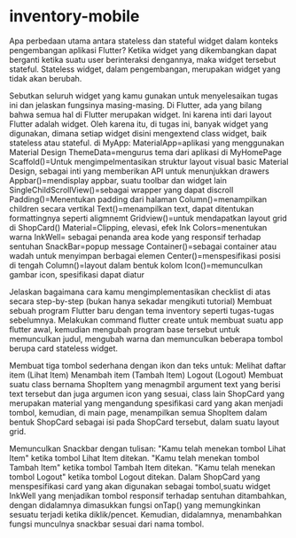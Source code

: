 # inventory-mobile
Apa perbedaan utama antara stateless dan stateful widget dalam konteks pengembangan aplikasi Flutter?
Ketika widget yang dikembangkan dapat berganti ketika suatu user berinteraksi dengannya, maka widget tersebut stateful. Stateless widget, dalam pengembangan, merupakan widget yang tidak akan berubah.

Sebutkan seluruh widget yang kamu gunakan untuk menyelesaikan tugas ini dan jelaskan fungsinya masing-masing.
Di Flutter, ada yang bilang bahwa semua hal di Flutter merupakan widget. Ini karena inti dari layout Flutter adalah widget. Oleh karena itu, di tugas ini, banyak widget yang digunakan, dimana setiap widget disini mengextend class widget, baik stateless atau stateful.
di MyApp:
MaterialApp=aplikasi yang menggunakan Material Design
ThemeData=mengurus tema dari aplikasi
di MyHomePage
Scaffold()=Untuk mengimpelmentasikan struktur layout visual basic Material Design, sebagai inti yang memberikan API untuk menunjukkan drawers
Appbar()=mendisplay appbar, suatu toolbar dan widget lain
SingleChildScrollView()=sebagai wrapper yang dapat discroll
Padding()=Menentukan padding dari halaman
Column()=menampilkan children secara vertikal
Text()=menampilkan text, dapat ditentukan formattingnya seperti aligmnemt
Gridview()=untuk mendapatkan layout grid
di ShopCard()
Material=Clipping, elevasi, efek Ink
Colors=menentukan warna
InkWell= sebagai penanda area kode yang responsif terhadap sentuhan
SnackBar=popup message
Container()=sebagai container atau wadah untuk menyimpan berbagai elemen
Center()=menspesifikasi posisi di tengah
Column()=layout dalam bentuk kolom
Icon()=memunculkan gambar icon, spesifikasi dapat diatur

Jelaskan bagaimana cara kamu mengimplementasikan checklist di atas secara step-by-step (bukan hanya sekadar mengikuti tutorial)
Membuat sebuah program Flutter baru dengan tema inventory seperti tugas-tugas sebelumnya.
Melakukan command flutter create untuk membuat suatu app flutter awal, kemudian mengubah program base tersebut untuk memunculkan judul, mengubah warna dan memunculkan beberapa tombol berupa card stateless widget. 

 Membuat tiga tombol sederhana dengan ikon dan teks untuk:
 Melihat daftar item (Lihat Item)
 Menambah item (Tambah Item)
 Logout (Logout)
 Membuat suatu class bernama ShopItem yang menagmbil argument text yang berisi text tersebut dan juga argumen icon yang sesuai, class lain ShopCard yang merupakan material yang mengandung       spesifikasi card yang akan menjadi tombol, kemudian, di main page, menampilkan semua ShopItem dalam bentuk ShopCard sebagai isi pada ShopCard tersebut, dalam suatu layout grid.
 
 
 Memunculkan Snackbar dengan tulisan:
 "Kamu telah menekan tombol Lihat Item" ketika tombol Lihat Item ditekan.
 "Kamu telah menekan tombol Tambah Item" ketika tombol Tambah Item ditekan.
 "Kamu telah menekan tombol Logout" ketika tombol Logout ditekan.
 Dalam ShopCard yang menspesifikasi card yang akan digunakan sebagai tombol,suatu widget InkWell yang menjadikan tombol responsif terhadap sentuhan ditambahkan, dengan didalamnya dimasukkan fungsi onTap() yang memungkinkan sesuatu terjadi ketika diklik/pencet. Kemudian, didalamnya, menambahkan fungsi munculnya snackbar sesuai dari nama tombol.

